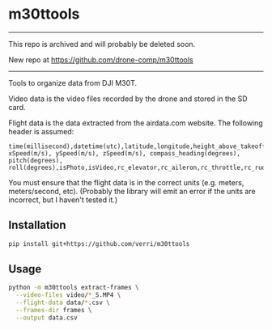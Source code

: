 # m30ttools

-----

This repo is archived and will probably be deleted soon.

New repo at https://github.com/drone-comp/m30ttools

-----

Tools to organize data from DJI M30T.

Video data is the video files recorded by the drone and stored in the SD card.

Flight data is the data extracted from the airdata.com website.  The following header is assumed:
```
time(millisecond),datetime(utc),latitude,longitude,height_above_takeoff(meters),height_above_ground_at_drone_location(meters),ground_elevation_at_drone_location(meters),altitude_above_seaLevel(meters),height_sonar(meters),speed(m/s),distance(meters),mileage(meters),satellites,gpslevel,voltage(v),max_altitude(meters),max_ascent(meters),max_speed(m/s),max_distance(meters), xSpeed(m/s), ySpeed(m/s), zSpeed(m/s), compass_heading(degrees), pitch(degrees), roll(degrees),isPhoto,isVideo,rc_elevator,rc_aileron,rc_throttle,rc_rudder,rc_elevator(percent),rc_aileron(percent),rc_throttle(percent),rc_rudder(percent),gimbal_heading(degrees),gimbal_pitch(degrees),gimbal_roll(degrees),battery_percent,voltageCell1,voltageCell2,voltageCell3,voltageCell4,voltageCell5,voltageCell6,current(A),battery_temperature(c),altitude(meters),ascent(meters),flycStateRaw,flycState,message
```

You must ensure that the flight data is in the correct units (e.g. meters, meters/second, etc).
(Probably the library will emit an error if the units are incorrect, but I haven't tested it.)

## Installation

```sh
pip install git+https://github.com/verri/m30ttools
```

## Usage

```sh
python -m m30ttools extract-frames \
  --video-files video/*_S.MP4 \
  --flight-data data/*.csv \
  --frames-dir frames \
  --output data.csv
```

